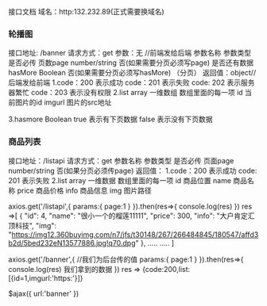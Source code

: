 接口文档
域名：http:132.232.89(正式需要换域名)

### 轮播图
 接口地址: /banner
 请求方式：get
 参数：无 //前端发给后端
     参数名称             参数类型                  是否必传
     页数page           number/string       否(如果需要分页必须写page)
     是否还有数据hasMore    Boolean          否(如果需要分页必须写hasMore)
     （分页）
 返回值：object//后端发给前端
 1.code：200  表示成功
   code：201 表示失败
   code: 202 表示服务器繁忙
   code：203 表示没有权限
 2.list array    一维数组
   数组里面的每一项
   id 当前图片的id
   imgurl 图片的src地址

  3.hasmore  Boolean
  true  表示有下页数据
  false 表示没有下页数据


### 商品列表
接口地址：/listapi
请求方式：get
参数名称    参数类型           是否必传
 页面page   number/string        否(如果分页必须传page)
返回值：
1.code：200 表示成功
  code: 201 表示失败
2.list  array  一维数据
  数组里面的每一项
  id     商品位置
  name   商品名称
  price  商品价格
  info   商品信息
  img    图片路径

<!-- 前端处理代码 -->
axios.get('/listapi',{
  params:{
    page:1
  }
}).then(res=>{
  console.log(res)
})
res =>[
  {
    "id": 4,
    "name": "很小一个的榴莲11111",
    "price": 300,
    "info": "大户肯定汇顶科技",
    "img": "https://img12.360buyimg.com/n7/jfs/t30148/267/266484845/180547/affd3b2d/5bed232eN13577886.jpg!q70.dpg"
  },
 .....
 .....
]


   <!-- 示例 -->
   axios.get('/banner',{
     //我们为后台传的值
     params:{
       page:1
     }
   }).then(res=>{
       console.log(res) 我们拿到的数据
   })
    res => {code:200,list:[{id=1,imgurl:'https:'}]}

   $ajax({
     url:'banner'
   })
















